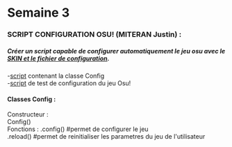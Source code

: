 # Semaine 3  


### SCRIPT CONFIGURATION OSU! (MITERAN Justin) :  
##### Créer un script capable de configurer automatiquement le jeu osu avec le [SKIN et le fichier de configuration](../../Osu!Learn/Assets/config).  
  -[script](../../Osu!Learn/Code/utilitaire/configOsu.py) contenant la classe Config  
  -[script](../../Osu!Learn/Code/utilitaire/testConfig.py) de test de configuration du jeu Osu!  

#### Classes Config :  
  Constructeur :  
      Config()  
  Fonctions :
      .config() #permet de configurer le jeu  
      .reload() #permet de reinitialiser les parametres du jeu de l'utilisateur  
      

